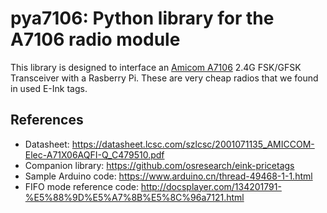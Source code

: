 # pya7106: Python library for the A7106 radio module

This library is designed to interface an [Amicom A7106](http://www.amiccom.com.tw/asp/product_detail.asp?CATG_ID=2&PRODUCT_ID=109) 2.4G FSK/GFSK Transceiver with a Rasberry Pi. These are very cheap radios that we found in used E-Ink tags.

## References

* Datasheet: https://datasheet.lcsc.com/szlcsc/2001071135_AMICCOM-Elec-A71X06AQFI-Q_C479510.pdf
* Companion library: https://github.com/osresearch/eink-pricetags
* Sample Arduino code: https://www.arduino.cn/thread-49468-1-1.html
* FIFO mode reference code: http://docsplayer.com/134201791-%E5%88%9D%E5%A7%8B%E5%8C%96a7121.html
